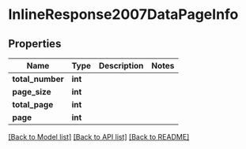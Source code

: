 # InlineResponse2007DataPageInfo

## Properties
Name | Type | Description | Notes
------------ | ------------- | ------------- | -------------
**total_number** | **int** |  | 
**page_size** | **int** |  | 
**total_page** | **int** |  | 
**page** | **int** |  | 

[[Back to Model list]](../README.md#documentation-for-models) [[Back to API list]](../README.md#documentation-for-api-endpoints) [[Back to README]](../README.md)


